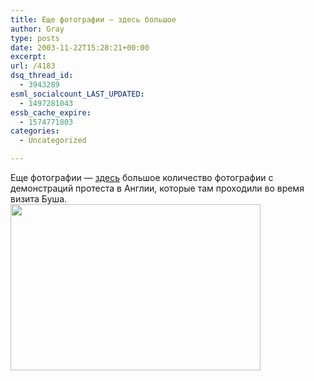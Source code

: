```yaml
---
title: Еще фотографии — здесь большое
author: Gray
type: posts
date: 2003-11-22T15:28:21+00:00
excerpt:
url: /4183
dsq_thread_id:
  - 3943289
esml_socialcount_LAST_UPDATED:
  - 1497281043
essb_cache_expire:
  - 1574771803
categories:
  - Uncategorized

---
```








Еще фотографии &#8212; <a href="http://www.pbase.com/warno/americas_least_wanted" target="_blank">здесь</a> большое количество фотографии с демонстраций протеста в Англии, которые там проходили во время визита Буша.  
<img src="https://i1.wp.com/www.searchengines.ru/blog/images/england.jpg?resize=400%2C266" width="400" height="266" alt="" border="0" data-recalc-dims="1" />